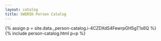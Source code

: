 ```yaml
---
layout: catalog
title: SWERIK Person Catalog
---
```

{% assign p = site.data._person-catalog.i-4CZDXdS4FewrpGH5gT1s6Q %}
{% include person-catalog.html p=p %}

